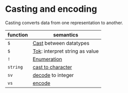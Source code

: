 # Casting and encoding


Casting converts data from one representation to another.

function  | semantics
----------|----------------------------------------------
`$`       | [Cast](../ref/cast.md) between datatypes
`$`       | [Tok](../ref/tok.md): interpret string as value
`!`       | [Enumeration](../ref/enumeration.md)
`string`  | [cast to character](../ref/string.md)
`sv`      | [decode](../ref/sv.md) to integer
`vs`      | [encode](../ref/vs.md) 

<!-- 
## `\:` (int to byte)

Syntax: `0x0\:x`

Where `x` is an int.
```q
q)0x0\:1234605616436508552
0x1122334455667788
```

==FIXME Signals `'\:`==

 -->

